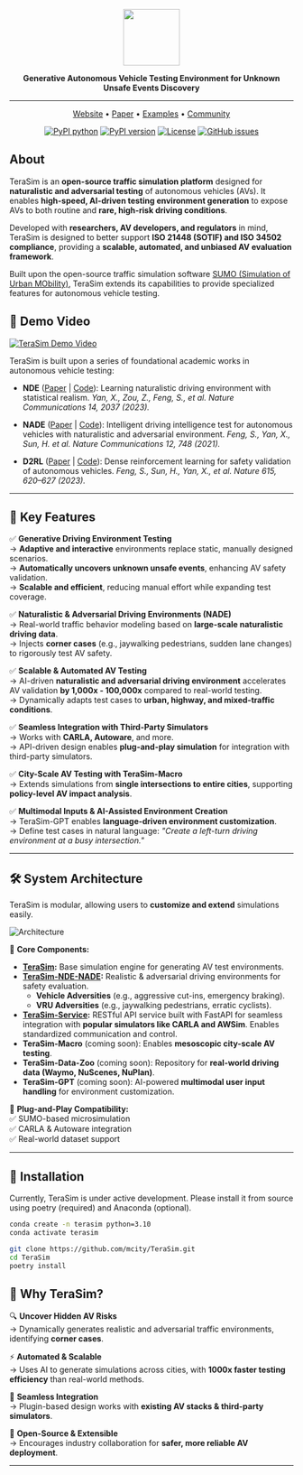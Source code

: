 <div align="center">
<p align="center">

<img src="docs/figure/logo.png" height="100px">

**Generative Autonomous Vehicle Testing Environment for Unknown Unsafe Events Discovery**

---

<a href="https://mcity.github.io/TeraSim">Website</a> • <a href="https://arxiv.org/abs/2503.03629">Paper</a> • <a href="https://github.com/mcity/TeraSim/tree/main/examples">Examples</a> • <a href="https://github.com/mcity/TeraSim/discussions">Community</a>

[![PyPI python](https://img.shields.io/pypi/pyversions/terasim)](https://pypi.org/project/terasim)
[![PyPI version](https://badge.fury.io/py/terasim.svg)](https://pypi.org/project/terasim)
[![License](https://img.shields.io/badge/License-Apache%202.0-blue.svg)](LICENSE)
[![GitHub issues](https://img.shields.io/github/issues/mcity/TeraSim.svg)](https://github.com/mcity/TeraSim/issues)

</p>
</div>

## About

TeraSim is an **open-source traffic simulation platform** designed for **naturalistic and adversarial testing** of autonomous vehicles (AVs). It enables **high-speed, AI-driven testing environment generation** to expose AVs to both routine and **rare, high-risk driving conditions**.  

Developed with **researchers, AV developers, and regulators** in mind, TeraSim is designed to better support **ISO 21448 (SOTIF) and ISO 34502 compliance**, providing a **scalable, automated, and unbiased AV evaluation framework**.

Built upon the open-source traffic simulation software [SUMO (Simulation of Urban MObility)](https://www.eclipse.org/sumo/), TeraSim extends its capabilities to provide specialized features for autonomous vehicle testing.


## **🎥 Demo Video**

[![TeraSim Demo Video](https://img.youtube.com/vi/9wc5QTAETTk/0.jpg)](https://www.youtube.com/watch?v=9wc5QTAETTk)

TeraSim is built upon a series of foundational academic works in autonomous vehicle testing:

- **NDE** ([Paper](https://doi.org/10.1038/s41467-023-37677-5) | [Code](https://github.com/michigan-traffic-lab/Learning-Naturalistic-Driving-Environment)): Learning naturalistic driving environment with statistical realism. *Yan, X., Zou, Z., Feng, S., et al. Nature Communications 14, 2037 (2023).*

- **NADE** ([Paper](https://doi.org/10.1038/s41467-021-21007-8) | [Code](https://github.com/michigan-traffic-lab/Naturalistic-and-Adversarial-Driving-Environment)): Intelligent driving intelligence test for autonomous vehicles with naturalistic and adversarial environment. *Feng, S., Yan, X., Sun, H. et al. Nature Communications 12, 748 (2021).*

- **D2RL** ([Paper](https://doi.org/10.1038/s41586-023-05732-2) | [Code](https://github.com/michigan-traffic-lab/Dense-Deep-Reinforcement-Learning)): Dense reinforcement learning for safety validation of autonomous vehicles. *Feng, S., Sun, H., Yan, X., et al. Nature 615, 620–627 (2023).*

---

## **🌟 Key Features**  
✅ **Generative Driving Environment Testing**  
→ **Adaptive and interactive** environments replace static, manually designed scenarios.  
→ **Automatically uncovers unknown unsafe events**, enhancing AV safety validation.  
→ **Scalable and efficient**, reducing manual effort while expanding test coverage.

✅ **Naturalistic & Adversarial Driving Environments (NADE)**  
→ Real-world traffic behavior modeling based on **large-scale naturalistic driving data**.  
→ Injects **corner cases** (e.g., jaywalking pedestrians, sudden lane changes) to rigorously test AV safety.  

✅ **Scalable & Automated AV Testing**  
→ AI-driven **naturalistic and adversarial driving environment** accelerates AV validation **by 1,000x - 100,000x** compared to real-world testing.  
→ Dynamically adapts test cases to **urban, highway, and mixed-traffic conditions**.  

✅ **Seamless Integration with Third-Party Simulators**  
→ Works with **CARLA, Autoware**, and more.  
→ API-driven design enables **plug-and-play simulation** for integration with third-party simulators.  

✅ **City-Scale AV Testing with TeraSim-Macro**  
→ Extends simulations from **single intersections to entire cities**, supporting **policy-level AV impact analysis**.  

✅ **Multimodal Inputs & AI-Assisted Environment Creation**  
→ TeraSim-GPT enables **language-driven environment customization**.  
→ Define test cases in natural language: *"Create a left-turn driving environment at a busy intersection."*  

---

## **🛠️ System Architecture**  

TeraSim is modular, allowing users to **customize and extend** simulations easily. 

![Architecture](docs/figure/TeraSim_architecture.svg)


📌 **Core Components:**  
- **[TeraSim](https://github.com/mcity/TeraSim):** Base simulation engine for generating AV test environments.  
- **[TeraSim-NDE-NADE](https://github.com/mcity/TeraSim-NDE-NADE):** Realistic & adversarial driving environments for safety evaluation.  
  - **Vehicle Adversities** (e.g., aggressive cut-ins, emergency braking).  
  - **VRU Adversities** (e.g., jaywalking pedestrians, erratic cyclists).  
- **[TeraSim-Service](https://github.com/mcity/TeraSim-Service):** RESTful API service built with FastAPI for seamless integration with **popular simulators like CARLA and AWSim**. Enables standardized communication and control.
- **TeraSim-Macro** (coming soon): Enables **mesoscopic city-scale AV testing**.  
- **TeraSim-Data-Zoo** (coming soon): Repository for **real-world driving data (Waymo, NuScenes, NuPlan)**.  
- **TeraSim-GPT** (coming soon): AI-powered **multimodal user input handling** for environment customization.  

📌 **Plug-and-Play Compatibility:**  
✅ SUMO-based microsimulation  
✅ CARLA & Autoware integration  
✅ Real-world dataset support  

---

## **🔧 Installation**  

Currently, TeraSim is under active development. Please install it from source using poetry (required) and Anaconda (optional).

```bash
conda create -n terasim python=3.10
conda activate terasim
```

```bash
git clone https://github.com/mcity/TeraSim.git
cd TeraSim
poetry install
```


## **🚀 Why TeraSim?**  

🔍 **Uncover Hidden AV Risks**  
→ Dynamically generates realistic and adversarial traffic environments, identifying **corner cases**.  

⚡ **Automated & Scalable**  
→ Uses AI to generate simulations across cities, with **1000x faster testing efficiency** than real-world methods.  

🔗 **Seamless Integration**  
→ Plugin-based design works with **existing AV stacks & third-party simulators**.  

📢 **Open-Source & Extensible**  
→ Encourages industry collaboration for **safer, more reliable AV deployment**.  

---

<!-- ## **📌 Next Steps**
- Read the **[Quick Start Guide](#quick-start-guide)**.  
- Try a **[Basic Simulation](#basic-simulation-example)**.  
- Join our **[Community Discussions](https://github.com/michigan-traffic-lab/TeraSim/discussions)**.  -->
